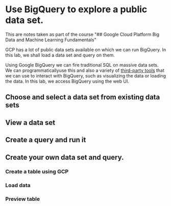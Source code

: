 # Use BigQuery to explore a public data set.
This are notes taken as part of the course "## Google Cloud Platform Big Data and Machine Learning Fundamentals"

GCP has a lot of public data sets available on which we can run BigQuery. In this lab, we shall  load a data set and query on them. 

Using Google BigQuery we can fire traditional SQL on massive data sets. We can programmaticallyuse this and also a variety of [third-party tools](https://cloud.google.com/bigquery/third-party-tools) that we can use to interact with BigQuery, such as visualizing the data or loading the data. In this lab, we access BigQuery using the web UI.

## Choose and select a data set from existing data sets

## View a data set

## Create a query and run it 

## Create your own data set and query. 
### Create a table using GCP
### Load data
### Preview table 

<!--stackedit_data:
eyJoaXN0b3J5IjpbLTI5MDYxNDM3NCwtMTA2NDc2MTAzOV19
-->